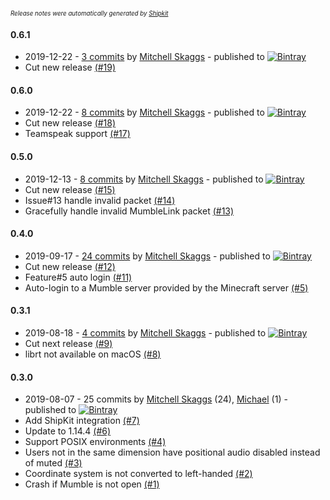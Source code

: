 <sup><sup>*Release notes were automatically generated by [Shipkit](http://shipkit.org/)*</sup></sup>

#### 0.6.1
 - 2019-12-22 - [3 commits](https://github.com/magneticflux-/fabric-mumblelink-mod/compare/v0.6.0...v0.6.1) by [Mitchell Skaggs](https://github.com/magneticflux-) - published to [![Bintray](https://img.shields.io/badge/Bintray-0.6.1-green.svg)](https://bintray.com/magneticflux/maven/fabric-mumblelink-mod/0.6.1)
 - Cut new release [(#19)](https://github.com/magneticflux-/fabric-mumblelink-mod/pull/19)

#### 0.6.0
 - 2019-12-22 - [8 commits](https://github.com/magneticflux-/fabric-mumblelink-mod/compare/v0.5.0...v0.6.0) by [Mitchell Skaggs](https://github.com/magneticflux-) - published to [![Bintray](https://img.shields.io/badge/Bintray-0.6.0-green.svg)](https://bintray.com/magneticflux/maven/fabric-mumblelink-mod/0.6.0)
 - Cut new release [(#18)](https://github.com/magneticflux-/fabric-mumblelink-mod/pull/18)
 - Teamspeak support [(#17)](https://github.com/magneticflux-/fabric-mumblelink-mod/pull/17)

#### 0.5.0
 - 2019-12-13 - [8 commits](https://github.com/magneticflux-/fabric-mumblelink-mod/compare/v0.4.0...v0.5.0) by [Mitchell Skaggs](https://github.com/magneticflux-) - published to [![Bintray](https://img.shields.io/badge/Bintray-0.5.0-green.svg)](https://bintray.com/magneticflux/maven/fabric-mumblelink-mod/0.5.0)
 - Cut new release [(#15)](https://github.com/magneticflux-/fabric-mumblelink-mod/pull/15)
 - Issue#13 handle invalid packet [(#14)](https://github.com/magneticflux-/fabric-mumblelink-mod/pull/14)
 - Gracefully handle invalid MumbleLink packet [(#13)](https://github.com/magneticflux-/fabric-mumblelink-mod/issues/13)

#### 0.4.0
 - 2019-09-17 - [24 commits](https://github.com/magneticflux-/fabric-mumblelink-mod/compare/v0.3.1...v0.4.0) by [Mitchell Skaggs](https://github.com/magneticflux-) - published to [![Bintray](https://img.shields.io/badge/Bintray-0.4.0-green.svg)](https://bintray.com/magneticflux/maven/fabric-mumblelink-mod/0.4.0)
 - Cut new release [(#12)](https://github.com/magneticflux-/fabric-mumblelink-mod/pull/12)
 - Feature#5 auto login [(#11)](https://github.com/magneticflux-/fabric-mumblelink-mod/pull/11)
 - Auto-login to a Mumble server provided by the Minecraft server [(#5)](https://github.com/magneticflux-/fabric-mumblelink-mod/issues/5)

#### 0.3.1
 - 2019-08-18 - [4 commits](https://github.com/magneticflux-/fabric-mumblelink-mod/compare/v0.3.0...v0.3.1) by [Mitchell Skaggs](https://github.com/magneticflux-) - published to [![Bintray](https://img.shields.io/badge/Bintray-0.3.1-green.svg)](https://bintray.com/magneticflux/maven/fabric-mumblelink-mod/0.3.1)
 - Cut next release [(#9)](https://github.com/magneticflux-/fabric-mumblelink-mod/pull/9)
 - librt not available on macOS [(#8)](https://github.com/magneticflux-/fabric-mumblelink-mod/issues/8)

#### 0.3.0
 - 2019-08-07 - 25 commits by [Mitchell Skaggs](https://github.com/magneticflux-) (24), [Michael](https://github.com/clrxbl) (1) - published to [![Bintray](https://img.shields.io/badge/Bintray-0.3.0-green.svg)](https://bintray.com/magneticflux/maven/fabric-mumblelink-mod/0.3.0)
 - Add ShipKit integration [(#7)](https://github.com/magneticflux-/fabric-mumblelink-mod/pull/7)
 - Update to 1.14.4 [(#6)](https://github.com/magneticflux-/fabric-mumblelink-mod/pull/6)
 - Support POSIX environments [(#4)](https://github.com/magneticflux-/fabric-mumblelink-mod/issues/4)
 - Users not in the same dimension have positional audio disabled instead of muted [(#3)](https://github.com/magneticflux-/fabric-mumblelink-mod/issues/3)
 - Coordinate system is not converted to left-handed [(#2)](https://github.com/magneticflux-/fabric-mumblelink-mod/issues/2)
 - Crash if Mumble is not open [(#1)](https://github.com/magneticflux-/fabric-mumblelink-mod/issues/1)

